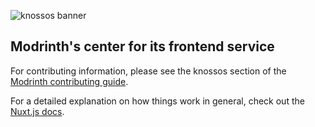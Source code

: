 ![knossos banner](https://user-images.githubusercontent.com/12068027/100479893-d9b5a380-30ac-11eb-9db9-0c09d400f13f.png)

## Modrinth's center for its frontend service

For contributing information, please see the knossos section of the [Modrinth contributing guide](https://docs.modrinth.com/docs/tutorials/contributing/#knossos-frontend).

For a detailed explanation on how things work in general, check out the [Nuxt.js docs](https://nuxtjs.org).
